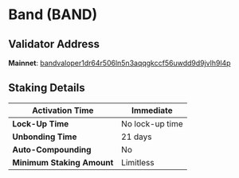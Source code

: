 # Band (BAND)

## **Validator Address**

**Mainnet**: [bandvaloper1dr64r506ln5n3aqqgkccf56uwdd9d9jvlh9l4p](https://www.cosmoscan.io/validator/bandvaloper1dr64r506ln5n3aqqgkccf56uwdd9d9jvlh9l4p)

## Staking Details

| **Activation Time**        | Immediate       |
| -------------------------- | --------------- |
| **Lock-Up Time**           | No lock-up time |
| **Unbonding Time**         | 21 days         |
| **Auto-Compounding**       | No              |
| **Minimum Staking Amount** | Limitless       |

